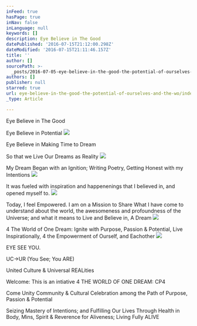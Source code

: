 ```yaml
---
inFeed: true
hasPage: true
inNav: false
inLanguage: null
keywords: []
description: Eye Believe in The Good
datePublished: '2016-07-15T21:12:00.298Z'
dateModified: '2016-07-15T21:11:46.157Z'
title: ''
author: []
sourcePath: >-
  _posts/2016-07-05-eye-believe-in-the-good-the-potential-of-ourselves-and-the-wo.md
authors: []
publisher: null
starred: true
url: eye-believe-in-the-good-the-potential-of-ourselves-and-the-wo/index.html
_type: Article

---
```

Eye Believe in The Good

Eye Believe in Potential
![](https://the-grid-user-content.s3-us-west-2.amazonaws.com/eb83db40-7a30-4169-a1bf-5264632222d7.jpg)

Eye Believe in Making Time to Dream

So that we Live Our Dreams as Reality
![](https://the-grid-user-content.s3-us-west-2.amazonaws.com/b0b2b21d-0f93-425c-b95f-121429254f57.jpg)

My Dream Began with an Ignition; Writing Poetry, Getting Honest with my Intentions
![](https://the-grid-user-content.s3-us-west-2.amazonaws.com/6191c422-fa21-4b5d-ada9-815717b6ff75.jpg)

It was fueled with inspiration and happenenings that I believed in, and opened myself to.
![](https://the-grid-user-content.s3-us-west-2.amazonaws.com/f982ada3-8fe5-4fc8-b96d-86bf62322f88.jpg)

Today, I feel Empowered. I am on a Mission to Share What I have come to understand about the world, the awesomeness and profoundness of the Universe; and what it means to Live and Believe in, A Dream
![](https://the-grid-user-content.s3-us-west-2.amazonaws.com/58ace0e7-cbf8-490f-86d7-0d14fc451f93.jpg)

4 The World of One Dream: Ignite with Purpose, Passion & Potential, Live Inspirationally, 4 the Empowerment of Ourself, and Eachother
![](https://the-grid-user-content.s3-us-west-2.amazonaws.com/dba4d46d-6fd2-4317-bc93-1a6ebfb3648e.jpg)

EYE SEE YOU. 

UC-\>UR (You See; You ARE)

United Culture & Universal REALities 

Welcome: This is an intiative 4 THE WORLD OF ONE DREAM: CP4

Come Unity Community & Cultural Celebration among the Path of Purpose, Passion & Potential

Seizing Mastery of Intentions; and Fulfilling Our Lives Through Health in Body, Mins, Spirit & Reverence for Aliveness; Living Fully ALIVE